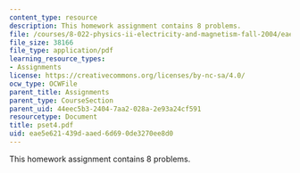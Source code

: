 ```yaml
---
content_type: resource
description: This homework assignment contains 8 problems.
file: /courses/8-022-physics-ii-electricity-and-magnetism-fall-2004/eae5e621439daaed6d690de3270ee8d0_pset4.pdf
file_size: 38166
file_type: application/pdf
learning_resource_types:
- Assignments
license: https://creativecommons.org/licenses/by-nc-sa/4.0/
ocw_type: OCWFile
parent_title: Assignments
parent_type: CourseSection
parent_uid: 44eec5b3-2404-7aa2-028a-2e93a24cf591
resourcetype: Document
title: pset4.pdf
uid: eae5e621-439d-aaed-6d69-0de3270ee8d0
---
```

This homework assignment contains 8 problems.